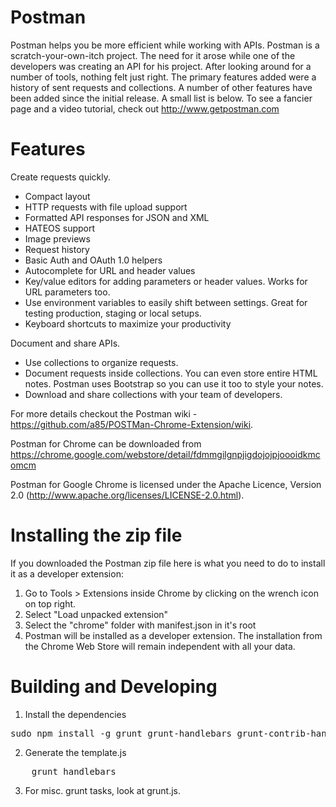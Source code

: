 Postman
=======
Postman helps you be more efficient while working with APIs. Postman is a scratch-your-own-itch project. The need for it arose while one of the developers was creating an API for his project. After looking around for a number of tools, nothing felt just right. The primary features added were a history of sent requests and collections.
A number of other features have been added since the initial release. A small list is below. To see a fancier page and a video tutorial, check out http://www.getpostman.com

Features
========

Create requests quickly.

- Compact layout
- HTTP requests with file upload support
- Formatted API responses for JSON and XML
- HATEOS support
- Image previews
- Request history
- Basic Auth and OAuth 1.0 helpers
- Autocomplete for URL and header values
- Key/value editors for adding parameters or header values. Works for URL parameters too.
- Use environment variables to easily shift between settings. Great for testing production, staging or local setups.
- Keyboard shortcuts to maximize your productivity

Document and share APIs.

- Use collections to organize requests.
- Document requests inside collections. You can even store entire HTML notes. Postman uses Bootstrap so you can use it too to style your notes.
- Download and share collections with your team of developers.

For more details checkout the Postman wiki - https://github.com/a85/POSTMan-Chrome-Extension/wiki.

Postman for Chrome can be downloaded from https://chrome.google.com/webstore/detail/fdmmgilgnpjigdojojpjoooidkmcomcm

Postman for Google Chrome is licensed under the Apache Licence, Version 2.0 (http://www.apache.org/licenses/LICENSE-2.0.html).

Installing the zip file
=========================

If you downloaded the Postman zip file here is what you need to do to install it as a developer extension:

1. Go to Tools > Extensions inside Chrome by clicking on the wrench icon on top right.
2. Select "Load unpacked extension"
3. Select the "chrome" folder with manifest.json in it's root
4. Postman will be installed as a developer extension. The installation from the Chrome Web Store will remain independent with all your data.

Building and Developing
=========================
1. Install the dependencies
<pre>
sudo npm install -g grunt grunt-handlebars grunt-contrib-handlebars
</pre>
2. Generate the template.js
<pre>
	grunt handlebars
</pre>
3. For misc. grunt tasks, look at grunt.js.
